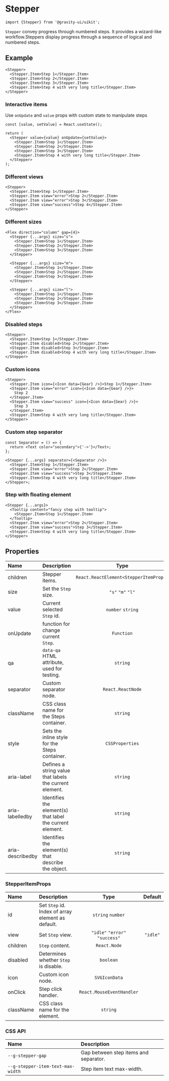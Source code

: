 <!--GITHUB_BLOCK-->

# Stepper

<!--/GITHUB_BLOCK-->

```tsx
import {Stepper} from '@gravity-ui/uikit';
```

`Stepper` convey progress through numbered steps. It provides a wizard-like workflow.Steppers display progress through a sequence of logical and numbered steps.

## Example

<!--LANDING_BLOCK

<ExampleBlock
    code={`
<Stepper>
  <Stepper.Item>Step 1</Stepper.Item>
  <Stepper.Item>Step 2</Stepper.Item>
  <Stepper.Item>Step 3</Stepper.Item>
  <Stepper.Item>Step 4 with very long title</Stepper.Item>
</Stepper>
`}
>
    <UIKit.Stepper>
        <UIKit.Stepper.Item>Step 1</UIKit.Stepper.Item>
        <UIKit.Stepper.Item>Step 2</UIKit.Stepper.Item>
        <UIKit.Stepper.Item>Step 3</UIKit.Stepper.Item>
        <UIKit.Stepper.Item>Step 4 with very long title</UIKit.Stepper.Item>
    </UIKit.Stepper>
</ExampleBlock>

LANDING_BLOCK-->

<!--GITHUB_BLOCK-->

```tsx
<Stepper>
  <Stepper.Item>Step 1</Stepper.Item>
  <Stepper.Item>Step 2</Stepper.Item>
  <Stepper.Item>Step 3</Stepper.Item>
  <Stepper.Item>Step 4 with very long title</Stepper.Item>
</Stepper>
```

<!-- Storybook example -->

<StepperDefault />

<!--/GITHUB_BLOCK-->

### Interactive items

Use `onUpdate` and `value` props with custom state to manipulate steps

<!--LANDING_BLOCK

<ExampleBlock
    code={`
  <Stepper value={0} onUpdate={(id) => alert(id)}>
    <Stepper.Item>Step 1</Stepper.Item>
    <Stepper.Item>Step 2</Stepper.Item>
    <Stepper.Item>Step 3</Stepper.Item>
    <Stepper.Item>Step 4 with very long title</Stepper.Item>
  </Stepper>
`}
>
    <UIKit.Stepper value={0} onUpdate={(id) => alert(id)}>
        <UIKit.Stepper.Item>Step 1</UIKit.Stepper.Item>
        <UIKit.Stepper.Item>Step 2</UIKit.Stepper.Item>
        <UIKit.Stepper.Item>Step 3</UIKit.Stepper.Item>
        <UIKit.Stepper.Item>Step 4 with very long title</UIKit.Stepper.Item>
    </UIKit.Stepper>
</ExampleBlock>

LANDING_BLOCK-->

<!--GITHUB_BLOCK-->

```tsx
const [value, setValue] = React.useState();

return (
  <Stepper value={value} onUpdate={setValue}>
    <Stepper.Item>Step 1</Stepper.Item>
    <Stepper.Item>Step 2</Stepper.Item>
    <Stepper.Item>Step 3</Stepper.Item>
    <Stepper.Item>Step 4 with very long title</Stepper.Item>
  </Stepper>
);
```

<!-- Storybook example -->

<StepperInteractiveShowcase />

<!--/GITHUB_BLOCK-->

### Different views

<!--LANDING_BLOCK

<ExampleBlock
    code={`
<Stepper>
  <Stepper.Item>Step 1</Stepper.Item>
  <Stepper.Item view="error">Step 2</Stepper.Item>
  <Stepper.Item view="error">Step 3</Stepper.Item>
  <Stepper.Item view="success">Step 4</Stepper.Item>
</Stepper>
`}
>
    <UIKit.Stepper>
        <UIKit.Stepper.Item>Step 1</UIKit.Stepper.Item>
        <UIKit.Stepper.Item view="error">Step 2</UIKit.Stepper.Item>
        <UIKit.Stepper.Item view="error">Step 3</UIKit.Stepper.Item>
        <UIKit.Stepper.Item view="success">Step 4 with very long title</UIKit.Stepper.Item>
    </UIKit.Stepper>
</ExampleBlock>

LANDING_BLOCK-->

<!--GITHUB_BLOCK-->

```tsx
<Stepper>
  <Stepper.Item>Step 1</Stepper.Item>
  <Stepper.Item view="error">Step 2</Stepper.Item>
  <Stepper.Item view="error">Step 3</Stepper.Item>
  <Stepper.Item view="success">Step 4</Stepper.Item>
</Stepper>
```

<!-- Storybook example -->

<StepperView/>

<!--/GITHUB_BLOCK-->

### Different sizes

<!--LANDING_BLOCK

<ExampleBlock
    code={`
<Stepper size="l">
  <Stepper.Item>Step 1</Stepper.Item>
  <Stepper.Item>Step 2</Stepper.Item>
  <Stepper.Item>Step 3</Stepper.Item>
  <Stepper.Item>Step 4</Stepper.Item>
</Stepper>
`}
>
    <UIKit.Stepper size="l">
        <UIKit.Stepper.Item>Step 1</UIKit.Stepper.Item>
        <UIKit.Stepper.Item>Step 2</UIKit.Stepper.Item>
        <UIKit.Stepper.Item>Step 3</UIKit.Stepper.Item>
        <UIKit.Stepper.Item>Step 4 with very long title</UIKit.Stepper.Item>
    </UIKit.Stepper>
</ExampleBlock>

LANDING_BLOCK-->

<!--GITHUB_BLOCK-->

```tsx
<Flex direction="column" gap={4}>
  <Stepper {...args} size="s">
    <Stepper.Item>Step 1</Stepper.Item>
    <Stepper.Item>Step 2</Stepper.Item>
    <Stepper.Item>Step 3</Stepper.Item>
  </Stepper>

  <Stepper {...args} size="m">
    <Stepper.Item>Step 1</Stepper.Item>
    <Stepper.Item>Step 2</Stepper.Item>
    <Stepper.Item>Step 3</Stepper.Item>
  </Stepper>

  <Stepper {...args} size="l">
    <Stepper.Item>Step 1</Stepper.Item>
    <Stepper.Item>Step 2</Stepper.Item>
    <Stepper.Item>Step 3</Stepper.Item>
  </Stepper>
</Flex>
```

<!-- Storybook example -->

<StepperSize/>

<!--/GITHUB_BLOCK-->

### Disabled steps

<!--LANDING_BLOCK

<ExampleBlock
    code={`
<Stepper>
  <Stepper.Item>Step 1</Stepper.Item>
  <Stepper.Item disabled>Step 2</Stepper.Item>
  <Stepper.Item disabled>Step 3</Stepper.Item>
  <Stepper.Item disabled>Step 4 with very long title</Stepper.Item>
</Stepper>
`}
>
    <UIKit.Stepper>
        <UIKit.Stepper.Item>Step 1</UIKit.Stepper.Item>
        <UIKit.Stepper.Item disabled>Step 2</UIKit.Stepper.Item>
        <UIKit.Stepper.Item disabled>Step 3</UIKit.Stepper.Item>
        <UIKit.Stepper.Item disabled>Step 4 with very long title</UIKit.Stepper.Item>
    </UIKit.Stepper>
</ExampleBlock>

LANDING_BLOCK-->

<!--GITHUB_BLOCK-->

```tsx
<Stepper>
  <Stepper.Item>Step 1</Stepper.Item>
  <Stepper.Item disabled>Step 2</Stepper.Item>
  <Stepper.Item disabled>Step 3</Stepper.Item>
  <Stepper.Item disabled>Step 4 with very long title</Stepper.Item>
</Stepper>
```

<!-- Storybook example -->

<StepperDisabled/>

<!--/GITHUB_BLOCK-->

### Custom icons

<!--LANDING_BLOCK

<ExampleBlock
    code={`
<Stepper>
  <Stepper.Item icon={<Icon data={Gear} />}>Step 1</Stepper.Item>
  <Stepper.Item icon={<Icon data={Rocket} />}>Step 2</Stepper.Item>
  <Stepper.Item icon={<Icon data={Cloud} />}>Step 3</Stepper.Item>
  <Stepper.Item icon={<Icon data={Hammer} />}>Step 4 with very long title</Stepper.Item>
</Stepper>
`}
>
    <UIKitExamples.StepperCustomIconExample />
</ExampleBlock>

LANDING_BLOCK-->

<!--GITHUB_BLOCK-->

```tsx
<Stepper>
  <Stepper.Item icon={<Icon data={Gear} />}>Step 1</Stepper.Item>
  <Stepper.Item view="error" icon={<Icon data={Gear} />}>
    Step 2
  </Stepper.Item>
  <Stepper.Item view="success" icon={<Icon data={Gear} />}>
    Step 3
  </Stepper.Item>
  <Stepper.Item>Step 4 with very long title</Stepper.Item>
</Stepper>
```

<!-- Storybook example -->

<StepperCustomIcons/>

<!--/GITHUB_BLOCK-->

### Custom step separator

<!--LANDING_BLOCK

<ExampleBlock
    code={`
<Stepper separator=">">
  <Stepper.Item>Step 1</Stepper.Item>
  <Stepper.Item view="error">Step 2</Stepper.Item>
  <Stepper.Item view="success">Step 3</Stepper.Item>
  <Stepper.Item>Step 4 with very long title</Stepper.Item>
</Stepper>
`}
>
    <UIKit.Stepper separator=">">
        <UIKit.Stepper.Item>Step 1</UIKit.Stepper.Item>
        <UIKit.Stepper.Item view="error">Step 2</UIKit.Stepper.Item>
        <UIKit.Stepper.Item view="success">Step 3</UIKit.Stepper.Item>
        <UIKit.Stepper.Item>Step 4 with very long title</UIKit.Stepper.Item>
    </UIKit.Stepper>
</ExampleBlock>

LANDING_BLOCK-->

<!--GITHUB_BLOCK-->

```tsx
const Separator = () => {
  return <Text color="secondary">{'->'}</Text>;
};

<Stepper {...args} separator={<Separator />}>
  <Stepper.Item>Step 1</Stepper.Item>
  <Stepper.Item view="error">Step 2</Stepper.Item>
  <Stepper.Item view="success">Step 3</Stepper.Item>
  <Stepper.Item>Step 4 with very long title</Stepper.Item>
</Stepper>;
```

<!-- Storybook example -->

<StepperCustomSeparator/>

<!--/GITHUB_BLOCK-->

### Step with floating element

<!--LANDING_BLOCK

<ExampleBlock
    code={`
<Stepper>
  <Tooltip content="fancy step with tooltip">
    <Stepper.Item>Step 1</Stepper.Item>
  </Tooltip>
  <Stepper.Item view="error">Step 2</Stepper.Item>
  <Stepper.Item view="success">Step 3</Stepper.Item>
  <Stepper.Item>Step 4 with very long title</Stepper.Item>
</Stepper>
`}
>
    <UIKit.Stepper>
        <UIKit.Tooltip content="fancy step with tooltip">
          <UIKit.Stepper.Item>Step 1</UIKit.Stepper.Item>
        </UIKit.Tooltip>
        <UIKit.Stepper.Item view="error">Step 2</UIKit.Stepper.Item>
        <UIKit.Stepper.Item view="success">Step 3</UIKit.Stepper.Item>
        <UIKit.Stepper.Item>Step 4 with very long title</UIKit.Stepper.Item>
    </UIKit.Stepper>
</ExampleBlock>

LANDING_BLOCK-->

<!--GITHUB_BLOCK-->

```tsx
<Stepper {...args}>
  <Tooltip content="fancy step with tooltip">
    <Stepper.Item>Step 1</Stepper.Item>
  </Tooltip>
  <Stepper.Item view="error">Step 2</Stepper.Item>
  <Stepper.Item view="success">Step 3</Stepper.Item>
  <Stepper.Item>Step 4 with very long title</Stepper.Item>
</Stepper>
```

<!-- Storybook example -->

<StepperWithFloatingElements/>

<!--/GITHUB_BLOCK-->

## Properties

| Name             | Description                                               |                  Type                  | Default |
| :--------------- | :-------------------------------------------------------- | :------------------------------------: | :-----: |
| children         | Stepper items.                                            | `React.ReactElement<StepperItemProps>` |         |
| size             | Set the `Step` size.                                      |           `"s"` `"m"` `"l"`            |  `"s"`  |
| value            | Current selected `Step` id.                               |           `number` `string`            |         |
| onUpdate         | function for change current `Step`.                       |               `Function`               |         |
| qa               | `data-qa` HTML attribute, used for testing.               |                `string`                |         |
| separator        | Custom separator node.                                    |           `React.ReactNode`            |         |
| className        | CSS class name for the Steps container.                   |                `string`                |         |
| style            | Sets the inline style for the Steps container.            |            `CSSProperties`             |         |
| aria-label       | Defines a string value that labels the current element.   |                `string`                |         |
| aria-labelledby  | Identifies the element(s) that label the current element. |                `string`                |         |
| aria-describedby | Identifies the element(s) that describe the object.       |                `string`                |         |

### StepperItemProps

| Name      | Description                                       |              Type              | Default  |
| :-------- | :------------------------------------------------ | :----------------------------: | :------: |
| id        | Set `Step` id. Index of array element as default. |       `string` `number`        |          |
| view      | Set `Step` view.                                  | `"idle"` `"error"` `"success"` | `"idle"` |
| children  | `Step` content.                                   |          `React.Node`          |          |
| disabled  | Determines whether `Step` is disable.             |           `boolean`            |          |
| icon      | Custom icon node.                                 |         `SVGIconData`          |          |
| onClick   | Step click handler.                               |   `React.MouseEventHandler`    |          |
| className | CSS class name for the element.                   |            `string`            |          |

### CSS API

| Name                              | Description                           |
| :-------------------------------- | :------------------------------------ |
| `--g-stepper-gap`                 | Gap between step items and separator. |
| `--g-stepper-item-text-max-width` | Step item text max-width.             |

